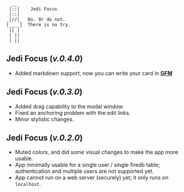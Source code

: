 ```
  __
 |::|    Jedi Focus
 |::|
_|//|_  Do. Or do not.
|____|  There is no try.
 || |  
 | ||
 | ||
```

## **Jedi Focus** (*v.0.4.0*)

* Added markdown support, now you can write your card in [**GFM**](https://help.github.com/articles/about-writing-and-formatting-on-github/)

## **Jedi Focus** (*v.0.3.0*)

* Added drag capability to the modal window.
* Fixed an anchoring problem with the edit links.
* Minor stylistic changes.

## **Jedi Focus** (*v.0.2.0*)

* Muted colors, and did some visual changes to make the app more usable.
* App minimally usable for a single user / single firedb table; authentication and multiple users are not supported yet.
* App cannot run on a web server (securely) yet; it only runs on `localhost`.
